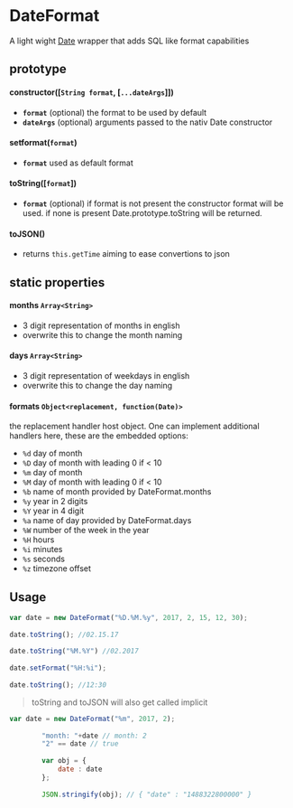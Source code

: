 # DateFormat

A light wight [Date](https://developer.mozilla.org/en-US/docs/Web/JavaScript/Reference/Global_Objects/Date) wrapper that adds SQL like format capabilities


## prototype

#### constructor([`String format`, [`...dateArgs`]])

- **`format`** (optional) the format to be used by default
- **`dateArgs`** (optional) arguments passed to the nativ Date constructor

#### setformat(`format`)
  
- **`format`** used as default format
		
#### toString([`format`])
- **`format`** (optional) if format is not present the constructor format will be used. if none is present Date.prototype.toString will be returned.
   
#### toJSON()
- returns `this.getTime` aiming to ease convertions to json
		
## static properties
#### months `Array<String>`
- 3 digit representation of months in english 
- overwrite this to change the month naming
		
#### days `Array<String>`
- 3 digit representation of weekdays in english
- overwrite this to change the day naming

#### formats `Object<replacement, function(Date)>`
the replacement handler host object. One can implement additional handlers here, these are the embedded options:

- `%d` day of month
- `%D` day of month with leading 0 if < 10
- `%m` day of month
- `%M` day of month with leading 0 if < 10
- `%b` name of month provided by DateFormat.months
- `%y` year in 2 digits
- `%Y` year in 4 digit 
- `%a` name of day provided by DateFormat.days
- `%W` number of the week in the year
- `%H` hours
- `%i` minutes
- `%s` seconds
- `%z` timezone offset
		
## Usage

```javascript
var date = new DateFormat("%D.%M.%y", 2017, 2, 15, 12, 30);
		
date.toString(); //02.15.17
		
date.toString("%M.%Y") //02.2017
		
date.setFormat("%H:%i");
		
date.toString(); //12:30
```

> toString and toJSON will also get called implicit

```javascript
var date = new DateFormat("%m", 2017, 2);
		
		"month: "+date // month: 2
		"2" == date // true
		
		var obj = {
			date : date
		};
		
		JSON.stringify(obj); // { "date" : "1488322800000" }
```
